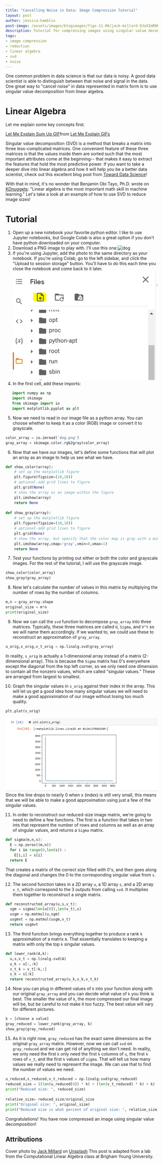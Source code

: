 ```yaml
---
title: "Cancelling Noise in Data: Image Compression Tutorial"
layout: post
author: jessica-hamblin
post-image: /assets/images/blogimages/figs-11-06/jack-millard-9JeXImRHkl4-unsplash.jpg
description: Tutorial for compressing images using singular value decomposition.
tags:
- image compression
- reduction
- linear algebra
- svd
- noise
---
```


One common problem  in data science is that our data is noisy. A good data scientist
is able to distinguish between that noise and signal in the data. One great way
to "cancel noise" in data represented in matrix form is to use singular value decomposition
from linear algebra.

# Linear Algebra
Let me explain some key concepts first.
<div class="tenor-gif-embed" data-postid="8939664" data-share-method="host" data-aspect-ratio="1.86047" data-width="100%"><a href="https://tenor.com/view/let-me-explain-sum-up-too-much-i-just-cant-princess-bride-gif-8939664">Let Me Explain Sum Up GIF</a>from <a href="https://tenor.com/search/let+me+explain-gifs">Let Me Explain GIFs</a></div> <script type="text/javascript" async src="https://tenor.com/embed.js"></script>


Singular value decomposition (SVD) is a method that breaks a matrix into three less-complicated
matrices. One convenient feature of these three matrices is that the values inside them are
sorted such that the most important attributes come at the beginning-- that makes it easy to
extract the features that hold the most predictive power. If you want to take a deeper dive into
linear algebra and how it will help you be a better data scientist, check out this excellent blog post from
[Toward Data Science](https://towardsdatascience.com/understanding-singular-value-decomposition-and-its-application-in-data-science-388a54be95d)!

With that in mind, it's no wonder that Benjamin Obi Tayo, Ph.D. wrote on [KDnuggets](https://www.kdnuggets.com/2021/05/essential-linear-algebra-data-science-machine-learning.html):
"Linear algebra is the most important math skill in machine learning." Let's take a look at an example of how to use SVD to reduce image sizes!

# Tutorial
1. Open up a new notebook your favorite python editor. I like to use Jupyter notebooks, but Google Colab is also a great option if you
don't have python downloaded on your computer.
2. Download a PNG image to play with. I'll use this one:![dog](/assets/images/blogimages/figs-11-06/oscar-sutton-yihlaRCCvd4-unsplash.png)
3. If you're using Jupyter, add the photo to the same directory as your notebook. If you're 
using Colab, go to the left sidebar, and click the "Upload to session storage" button. You'll have to do this each time you
close the notebook and come back to it later.
![upload-to_colab](/assets/images/blogimages/figs-11-06/colab_upload_img.PNG)
4. In the first cell, add these imports:
```python
   import numpy as np
   import skimage
   from skimage import io
   import matplotlib.pyplot as plt
   ```
5. Now we need to read in our image file as a python array. You can choose whether to keep it as a color (RGB) image
or convert it to grayscale.
```python
color_array = io.imread('dog.png')            
gray_array = skimage.color.rgb2gray(color_array)
```
6. Now that we have our images, let's define some functions that will plot an array as an image to help us see what we have.
```python
def show_color(array):
    # set up the matplotlib figure
    plt.figure(figsize=(10,10))
    # optional-add grid lines to figure
    plt.grid(None)
    # show the array as an image within the figure
    plt.imshow(array)
    return None

def show_gray(array):
    # set up the matplotlib figure
    plt.figure(figsize=(10,10))
    # optional-add grid lines to figure
    plt.grid(None)
    # show the array, but specify that the color map is gray with a min val of 0 (white) and max of 1 (black)
    plt.imshow(array,cmap='gray',vmin=0,vmax=1)
    return None
```
7. Test your functions by printing out either or both the color and grayscale images. For the rest of the tutorial,
I will use the grayscale image.
```python
show_color(color_array)
show_gray(gray_array)  
```
8. Now let's calculate the number of values in this matrix by multiplying the number of rows by the number of columns.
```python
m,n = gray_array.shape
original_size = m*n
print(original_size)
```
9. Now we can call the `svd` function to decompose `gray_array` into three matrices. Typically, these three matrices are
called `U`, `Sigma`, and `V^t` so we will name them accordingly. If we wanted to, we could use these to reconstruct an
approximation of `gray_array`.
```python
u_orig,s_orig,v_t_orig = np.linalg.svd(gray_array)
```
In reality, `s_orig` is actually a 1-dimensional array instead of a matrix (2-dimensional array). This is because
the `Sigma` matrix has 0's everywhere except the diagonal from the top left corner, so we only need one dimension to
contain all the nonzero values, which are called "singular values." These are arranged from largest to smallest.

10. Graph the singular values in `s_orig` against their index in the array. This will let us get a good idea how many
singular values we will need to make a good approximation of our image without losing too much quality.
```python
plt.plot(s_orig)
```
![plot](/assets/images/blogimages/figs-11-06/plot.PNG)
Since the line drops to nearly 0 when x (index) is still very small, this means that we will be able to make a good
approximation using just a few of the singular values.

11. In order to reconstruct our reduced-size image matrix, we're going to need to define a few functions.
The first is a function that takes in two ints that represent the number of rows and columns as well as an array of
singular values, and returns a `Sigma` matrix.
```python
def sigma(m,n,s):
  E = np.zeros((m,n))
  for i in range(0,len(s)) :
    E[i,i] = s[i]
  return E
```
That creates a matrix of the correct size filled with 0's, and then goes along the diagonal and changes the 0 to the
corresponding singular value from `s`.

12. The second function takes in a 2D array `u`, a 1D array `s`, and a 2D array `v_t`, which correspond to the 3 outputs
from calling `svd`. It multiplies them together to reconstruct a single matrix.
```python
def reconstructed_array(u,s,v_t):
  sgm = sigma(len(u[0]),len(v_t),s)
  usgm = np.matmul(u,sgm)
  usgmvt = np.matmul(usgm,v_t)
  return usgmvt
```

13. The third function brings everything together to produce a rank `k` approximation of a matrix `A`. That essentially
translates to keeping a matrix with only the top `k` singular values.
```python
def lower_rank(A,k):
  u,s,v_t = np.linalg.svd(A)
  u_k = u[:,:k]
  v_t_k = v_t[:k,:]
  s_k = s[:k]
  return reconstructed_array(u_k,s_k,v_t_k)
```

14. Now you can plug in different values of `k` into your function along with our original `gray_array` and you can
decide what value of `k` you think is best. The smaller the value of `k`, the more compressed our final image will be,
but be careful to not make it too fuzzy. The best value will vary for different pictures.
```python
k = [choose a value]
gray_reduced = lower_rank(gray_array, k)
show_gray(gray_reduced)
```

15. As it is right now, `gray_reduced` has the exact same dimensions as the original `gray_array` matrix. However, now
we can call `svd` on `gray_reduced` and we can get rid of anything we don't need. In reality, we only need the first `k`
only need the first `k` columns of `u`, the first `k` rows of `v_t`, and the first `k` values of `sigma`. That will tell
us how many values we really need to represent the image. We can use that to find the number of values we need.
```python
u_reduced,s_reduced,v_t_reduced = np.linalg.svd(gray_reduced)
reduced_size = ((len(u_reduced[0]) * k) + (len(v_t_reduced) * k) + k)
print("Reduced size: ", reduced_size)

relative_size= reduced_size/original_size
print("Original size: ", original_size)
print("Reduced size is what percent of original size: ", relative_size)
```

Congratulations! You have now compressed an image using singular value decomposition!


## Attributions

Cover photo by <a href="https://unsplash.com/@millarjb?utm_source=unsplash&utm_medium=referral&utm_content=creditCopyText">Jack Millard</a> on <a href="https://unsplash.com/s/photos/magnifying-glass?utm_source=unsplash&utm_medium=referral&utm_content=creditCopyText">Unsplash</a>
This post is adapted from a lab from the Computational Linear Algebra class at Brigham Young University.

